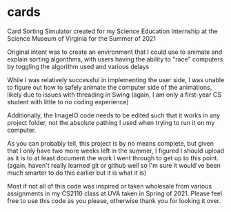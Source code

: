 # cards

Card Sorting Simulator created for my Science Education Internship at the Science Museum of Virginia for the Summer of 2021

Original intent was to create an environment that I could use to animate and explain sorting algorithms, with users having the ability to "race" computers by toggling the algorithm used and various delays

While I was relatively successful in implementing the user side, I was unable to figure out how to safely animate the computer side of the animations, likely due to issues with threading in Swing (again, I am only a first-year CS student with little to no coding experience)

Additionally, the ImageIO code needs to be edited such that it works in any project folder, not the absolute pathing I used when trying to run it on my computer. 

As you can probably tell, this project is by no means complete, but given that I only have two more weeks left in the summer, I figured I should upload as it is to at least document the work I went through to get up to this point. (again, haven't really learned git or github well so I'm sure it would've been much smarter to do this earlier but it is what it is)

Most if not all of this code was inspired or taken wholesale from various assignments in my CS2110 class at UVA taken in Spring of 2021. Please feel free to use this code as you please, otherwise thank you for looking it over. 

